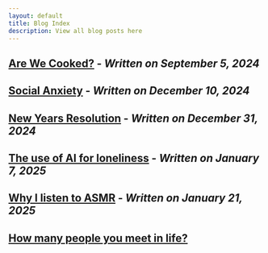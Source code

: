 ```yaml
---
layout: default
title: Blog Index
description: View all blog posts here
---
```

## [Are We Cooked?](./are-we-cooked.md) - *Written on September 5, 2024*
## [Social Anxiety](./social-anxiety.md) - *Written on December 10, 2024*
## [New Years Resolution](./new-years-resolution.md) - *Written on December 31, 2024*
## [The use of AI for loneliness](./the-use-of-ai-for-loneliness.md) - *Written on January 7, 2025*
## [Why I listen to ASMR](./why-i-listen-to-asmr.md) - *Written on January 21, 2025*
## [How many people you meet in life?](./how-many-people-you-meet.md)
